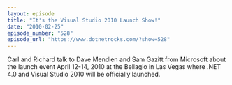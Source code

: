 ```yaml
---
layout: episode
title: "It's the Visual Studio 2010 Launch Show!"
date: "2010-02-25"
episode_number: "528"
episode_url: "https://www.dotnetrocks.com/?show=528"
---
```


Carl and Richard talk to Dave Mendlen and Sam Gazitt from Microsoft about the launch event April 12-14, 2010 at the Bellagio in Las Vegas where .NET 4.0 and Visual Studio 2010 will be officially launched.
